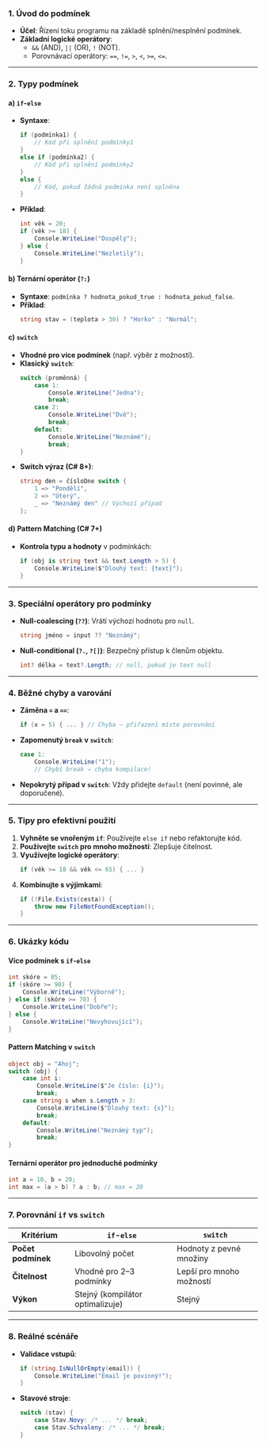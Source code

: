
### **1. Úvod do podmínek**

- **Účel**: Řízení toku programu na základě splnění/nesplnění podmínek.
- **Základní logické operátory**:
  - `&&` (AND), `||` (OR), `!` (NOT).
  - Porovnávací operátory: `==`, `!=`, `>`, `<`, `>=`, `<=`.

---

### **2. Typy podmínek**

#### **a) `if`-`else`**

- **Syntaxe**:
  ```csharp
  if (podmínka1) {
      // Kód při splnění podmínky1
  } 
  else if (podmínka2) {
      // Kód při splnění podmínky2
  } 
  else {
      // Kód, pokud žádná podmínka není splněna
  }
  ```
- **Příklad**:
  ```csharp
  int věk = 20;
  if (věk >= 18) {
      Console.WriteLine("Dospělý");
  } else {
      Console.WriteLine("Nezletilý");
  }
  ```

#### **b) Ternární operátor (`?:`)** 

- **Syntaxe**: `podmínka ? hodnota_pokud_true : hodnota_pokud_false`.
- **Příklad**:
  ```csharp
  string stav = (teplota > 30) ? "Horko" : "Normál";
  ```

#### **c) `switch`**  

- **Vhodné pro více podmínek** (např. výběr z možností).
- **Klasický `switch`**:
  ```csharp
  switch (proměnná) {
      case 1:
          Console.WriteLine("Jedna");
          break;
      case 2:
          Console.WriteLine("Dvě");
          break;
      default:
          Console.WriteLine("Neznámé");
          break;
  }
  ```
- **Switch výraz (C# 8+)**:
  ```csharp
  string den = čísloDne switch {
      1 => "Pondělí",
      2 => "Úterý",
      _ => "Neznámý den" // Výchozí případ
  };
  ```

#### **d) Pattern Matching (C# 7+)**  

- **Kontrola typu a hodnoty** v podmínkách:
  ```csharp
  if (obj is string text && text.Length > 5) {
      Console.WriteLine($"Dlouhý text: {text}");
  }
  ```

---

### **3. Speciální operátory pro podmínky**

- **Null-coalescing (`??`)**: Vrátí výchozí hodnotu pro `null`.
  ```csharp
  string jméno = input ?? "Neznámý";
  ```
- **Null-conditional (`?.`, `?[]`)**: Bezpečný přístup k členům objektu.
  ```csharp
  int? délka = text?.Length; // null, pokud je text null
  ```

---

### **4. Běžné chyby a varování**

- **Záměna `=` a `==`**:
  ```csharp
  if (x = 5) { ... } // Chyba – přiřazení místo porovnání
  ```
- **Zapomenutý `break` v `switch`**:
  ```csharp
  case 1: 
      Console.WriteLine("1");
      // Chybí break → chyba kompilace!
  ```
- **Nepokrytý případ v `switch`**: Vždy přidejte `default` (není povinné, ale doporučené).

---

### **5. Tipy pro efektivní použití**

1. **Vyhněte se vnořeným `if`**: Používejte `else if` nebo refaktorujte kód.
2. **Používejte `switch` pro mnoho možností**: Zlepšuje čitelnost.
3. **Využívejte logické operátory**:
   ```csharp
   if (věk >= 18 && věk <= 65) { ... }
   ```
4. **Kombinujte s výjimkami**:
   ```csharp
   if (!File.Exists(cesta)) {
       throw new FileNotFoundException();
   }
   ```

---

### **6. Ukázky kódu**

#### **Více podmínek s `if`-`else`**

```csharp
int skóre = 85;
if (skóre >= 90) {
    Console.WriteLine("Výborně");
} else if (skóre >= 70) {
    Console.WriteLine("Dobře");
} else {
    Console.WriteLine("Nevyhovující");
}
```

#### **Pattern Matching v `switch`**

```csharp
object obj = "Ahoj";
switch (obj) {
    case int i:
        Console.WriteLine($"Je číslo: {i}");
        break;
    case string s when s.Length > 3:
        Console.WriteLine($"Dlouhý text: {s}");
        break;
    default:
        Console.WriteLine("Neznámý typ");
        break;
}
```

#### **Ternární operátor pro jednoduché podmínky**

```csharp
int a = 10, b = 20;
int max = (a > b) ? a : b; // max = 20
```

---

### **7. Porovnání `if` vs `switch`**

| **Kritérium**       | **`if`-`else`**                | **`switch`**                |
|----------------------|--------------------------------|------------------------------|
| **Počet podmínek**   | Libovolný počet               | Hodnoty z pevné množiny      |
| **Čitelnost**        | Vhodné pro 2–3 podmínky       | Lepší pro mnoho možností     |
| **Výkon**            | Stejný (kompilátor optimalizuje) | Stejný                     |

---

### **8. Reálné scénáře**

- **Validace vstupů**:
  ```csharp
  if (string.IsNullOrEmpty(email)) {
      Console.WriteLine("Email je povinný!");
  }
  ```
- **Stavové stroje**:
  ```csharp
  switch (stav) {
      case Stav.Novy: /* ... */ break;
      case Stav.Schvaleny: /* ... */ break;
  }
  ```
